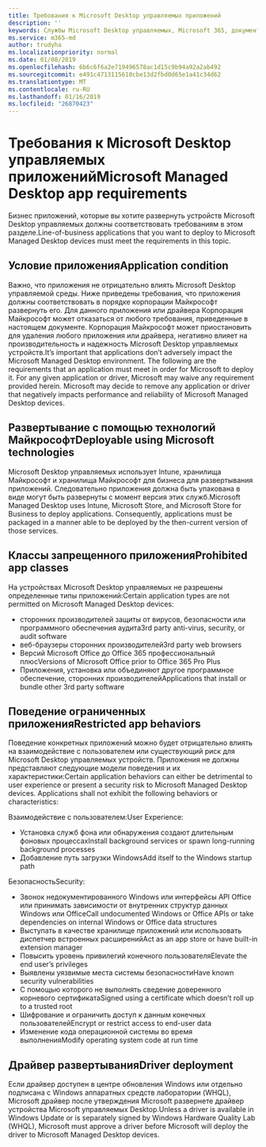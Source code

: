 ```yaml
---
title: Требования к Microsoft Desktop управляемых приложений
description: ''
keywords: Службы Microsoft Desktop управляемых, Microsoft 365, документация
ms.service: m365-md
author: trudyha
ms.localizationpriority: normal
ms.date: 01/08/2019
ms.openlocfilehash: 6b6c6f6a2e719496578ac1d15c9b94a92a2ab492
ms.sourcegitcommit: e491c4713115610cbe13d2fbd0d65e1a41c34d62
ms.translationtype: MT
ms.contentlocale: ru-RU
ms.lasthandoff: 01/16/2019
ms.locfileid: "26870423"
---
```

# <a name="microsoft-managed-desktop-app-requirements"></a><span data-ttu-id="ff91a-103">Требования к Microsoft Desktop управляемых приложений</span><span class="sxs-lookup"><span data-stu-id="ff91a-103">Microsoft Managed Desktop app requirements</span></span>

<!--This topic is the target for aka.ms/app-req. This is aka link is used from EA agreeement for MMD. do not delete.-->

<!--Application addendum -->
 
<span data-ttu-id="ff91a-104">Бизнес приложений, которые вы хотите развернуть устройств Microsoft Desktop управляемых должны соответствовать требованиям в этом разделе.</span><span class="sxs-lookup"><span data-stu-id="ff91a-104">Line-of-business applications that you want to deploy to Microsoft Managed Desktop devices must meet the requirements in this topic.</span></span> 

## <a name="application-condition"></a><span data-ttu-id="ff91a-105">Условие приложения</span><span class="sxs-lookup"><span data-stu-id="ff91a-105">Application condition</span></span>

<span data-ttu-id="ff91a-p101">Важно, что приложения не отрицательно влиять Microsoft Desktop управляемой среды. Ниже приведены требования, что приложения должны соответствовать в порядке корпорации Майкрософт развернуть его. Для данного приложения или драйвера Корпорация Майкрософт может отказаться от любого требования, приведенные в настоящем документе. Корпорация Майкрософт может приостановить для удаления любого приложения или драйвера, негативно влияет на производительность и надежность Microsoft Desktop управляемых устройств.</span><span class="sxs-lookup"><span data-stu-id="ff91a-p101">It’s important that applications don’t adversely impact the Microsoft Managed Desktop environment. The following are the requirements that an application must meet in order for Microsoft to deploy it. For any given application or driver, Microsoft may waive any requirement provided herein. Microsoft may decide to remove any application or driver that negatively impacts performance and reliability of Microsoft Managed Desktop devices.</span></span>

## <a name="deployable-using-microsoft-technologies"></a><span data-ttu-id="ff91a-110">Развертывание с помощью технологий Майкрософт</span><span class="sxs-lookup"><span data-stu-id="ff91a-110">Deployable using Microsoft technologies</span></span>

<span data-ttu-id="ff91a-p102">Microsoft Desktop управляемых использует Intune, хранилища Майкрософт и хранилища Майкрософт для бизнеса для развертывания приложений. Следовательно приложения должна быть упакована в виде могут быть развернуты с момент версия этих служб.</span><span class="sxs-lookup"><span data-stu-id="ff91a-p102">Microsoft Managed Desktop uses Intune,  Microsoft Store, and  Microsoft Store for Business to deploy applications. Consequently, applications must be packaged in a manner able to be deployed by the then-current version of those services.</span></span>

## <a name="prohibited-app-classes"></a><span data-ttu-id="ff91a-113">Классы запрещенного приложения</span><span class="sxs-lookup"><span data-stu-id="ff91a-113">Prohibited app classes</span></span>

<span data-ttu-id="ff91a-114">На устройствах Microsoft Desktop управляемых не разрешены определенные типы приложений:</span><span class="sxs-lookup"><span data-stu-id="ff91a-114">Certain application types are not permitted on Microsoft Managed Desktop devices:</span></span>
- <span data-ttu-id="ff91a-115">сторонних производителей защиты от вирусов, безопасности или программного обеспечения аудита</span><span class="sxs-lookup"><span data-stu-id="ff91a-115">3rd party anti-virus, security, or audit software</span></span>
- <span data-ttu-id="ff91a-116">веб-браузеры сторонних производителей</span><span class="sxs-lookup"><span data-stu-id="ff91a-116">3rd party web browsers</span></span>
- <span data-ttu-id="ff91a-117">Версий Microsoft Office до Office 365 профессиональный плюс</span><span class="sxs-lookup"><span data-stu-id="ff91a-117">Versions of Microsoft Office prior to Office 365 Pro Plus</span></span>
- <span data-ttu-id="ff91a-118">Приложения, установка или объединяют другое программное обеспечение, сторонних производителей</span><span class="sxs-lookup"><span data-stu-id="ff91a-118">Applications that install or bundle other 3rd party software</span></span>

## <a name="restricted-app-behaviors"></a><span data-ttu-id="ff91a-119">Поведение ограниченных приложения</span><span class="sxs-lookup"><span data-stu-id="ff91a-119">Restricted app behaviors</span></span>

<span data-ttu-id="ff91a-p103">Поведение конкретных приложений можно будет отрицательно влиять на взаимодействие с пользователем или существующий риск для Microsoft Desktop управляемых устройств. Приложения не должны представляют следующие модели поведения и их характеристики:</span><span class="sxs-lookup"><span data-stu-id="ff91a-p103">Certain application behaviors can either be detrimental to user experience or present a security risk to Microsoft Managed Desktop devices. Applications shall not exhibit the following behaviors or characteristics:</span></span> 

<span data-ttu-id="ff91a-122">Взаимодействие с пользователем:</span><span class="sxs-lookup"><span data-stu-id="ff91a-122">User Experience:</span></span>
- <span data-ttu-id="ff91a-123">Установка служб фона или обнаружения создают длительным фоновых процессах</span><span class="sxs-lookup"><span data-stu-id="ff91a-123">Install background services or spawn long-running background processes</span></span>
- <span data-ttu-id="ff91a-124">Добавление путь загрузки Windows</span><span class="sxs-lookup"><span data-stu-id="ff91a-124">Add itself to the Windows startup path</span></span>

<span data-ttu-id="ff91a-125">Безопасность</span><span class="sxs-lookup"><span data-stu-id="ff91a-125">Security:</span></span>
- <span data-ttu-id="ff91a-126">Звонок недокументированного Windows или интерфейсы API Office или принимать зависимости от внутренних структур данных Windows или Office</span><span class="sxs-lookup"><span data-stu-id="ff91a-126">Call undocumented Windows or Office APIs or take dependencies on internal Windows or Office data structures</span></span>
- <span data-ttu-id="ff91a-127">Выступать в качестве хранилище приложений или использовать диспетчер встроенных расширений</span><span class="sxs-lookup"><span data-stu-id="ff91a-127">Act as an app store or have built-in extension manager</span></span>
- <span data-ttu-id="ff91a-128">Повысить уровень привилегий конечного пользователя</span><span class="sxs-lookup"><span data-stu-id="ff91a-128">Elevate the end user’s privileges</span></span>
- <span data-ttu-id="ff91a-129">Выявлены уязвимые места системы безопасности</span><span class="sxs-lookup"><span data-stu-id="ff91a-129">Have known security vulnerabilities</span></span>
- <span data-ttu-id="ff91a-130">С помощью которого не выполнять сведение доверенного корневого сертификата</span><span class="sxs-lookup"><span data-stu-id="ff91a-130">Signed using a certificate which doesn’t roll up to a trusted root</span></span>
- <span data-ttu-id="ff91a-131">Шифрование и ограничить доступ к данным конечных пользователей</span><span class="sxs-lookup"><span data-stu-id="ff91a-131">Encrypt or restrict access to end-user data</span></span>
- <span data-ttu-id="ff91a-132">Изменение кода операционной системы во время выполнения</span><span class="sxs-lookup"><span data-stu-id="ff91a-132">Modify operating system code at run time</span></span>

## <a name="driver-deployment"></a><span data-ttu-id="ff91a-133">Драйвер развертывания</span><span class="sxs-lookup"><span data-stu-id="ff91a-133">Driver deployment</span></span>

<span data-ttu-id="ff91a-134">Если драйвер доступен в центре обновления Windows или отдельно подписана с Windows аппаратных средств лаборатории (WHQL), Microsoft драйвер после утверждения Microsoft развернете драйвер устройства Microsoft управляемых Desktop.</span><span class="sxs-lookup"><span data-stu-id="ff91a-134">Unless a driver is available in Windows Update or is separately signed by Windows Hardware Quality Lab (WHQL), Microsoft must approve a driver before Microsoft will deploy the driver to Microsoft Managed Desktop devices.</span></span>
